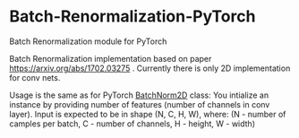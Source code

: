 # Batch-Renormalization-PyTorch
Batch Renormalization module  for PyTorch

Batch Renormalization implementation based on paper https://arxiv.org/abs/1702.03275 . 
Currently there is only 2D implementation for conv nets.

Usage is the same as for PyTorch [BatchNorm2D](https://pytorch.org/docs/stable/nn.html#batchnorm2d) class:
You intialize an instance by providing number of features (number of channels in conv layer).
Input is expected to be in shape (N, C, H, W), where: (N - number of camples per batch, C - number of channels, H - height, W - width)
